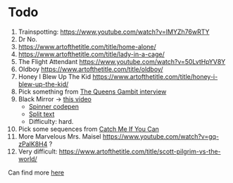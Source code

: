 # Todo

1. Trainspotting: https://www.youtube.com/watch?v=IMYZh76wRTY
1. Dr No.
1. https://www.artofthetitle.com/title/home-alone/
1. https://www.artofthetitle.com/title/lady-in-a-cage/
1. The Flight Attendant https://www.youtube.com/watch?v=50LvtHpYV8Y
1. Oldboy https://www.artofthetitle.com/title/oldboy/
1. Honey I Blew Up The Kid https://www.artofthetitle.com/title/honey-i-blew-up-the-kid/
1. Pick something from [The Queens Gambit interview](https://www.artofthetitle.com/title/the-queens-gambit/)
1. Black Mirror -> [this video](https://www.youtube.com/watch?v=pxjy1vahZnU)
   - [Spinner codepen](https://codepen.io/mr21/pen/QWyKpYR)
   - [Split text](https://codemyui.com/black-mirror-style-cracked-glitchy-text-effect/)
   - Difficulty: hard.
1. Pick some sequences from [Catch Me If You Can](https://www.youtube.com/watch?v=aN715Rp4L74)
1. More Marvelous Mrs. Maisel <https://www.youtube.com/watch?v=gq-zPalK8H4> ?
1. Very difficult: https://www.artofthetitle.com/title/scott-pilgrim-vs-the-world/

Can find more [here](https://www.youtube.com/channel/UCcpJUN2rzYQmS5oOXzy3zlw)
